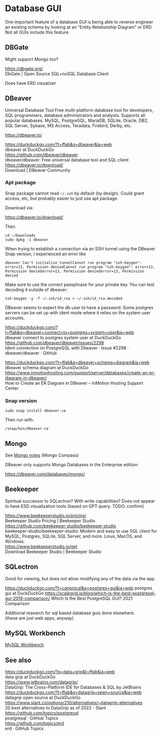 # Database GUI

One important feature of a database GUI is being able to reverse engineer an existing schema by looking at an "Entity Relationship Diagram" or ERD. Not all GUIs include this feature. 

## DBGate

Might support Mongo too? 

https://dbgate.org/  
DbGate | Open Source SQL+noSQL Database Client  

Does have ERD visualizer

## DBeaver

Universal Database Tool
Free multi-platform database tool for developers, SQL programmers, database administrators and analysts. Supports all popular databases: MySQL, PostgreSQL, MariaDB, SQLite, Oracle, DB2, SQL Server, Sybase, MS Access, Teradata, Firebird, Derby, etc.

https://dbeaver.io/

https://duckduckgo.com/?t=ffab&q=dbeaver&ia=web  
dbeaver at DuckDuckGo  
https://github.com/dbeaver/dbeaver  
dbeaver/dbeaver: Free universal database tool and SQL client  
https://dbeaver.io/download/  
Download | DBeaver Community  

### Apt package

Snap package cannot read `~/.ssh` by default (by design). Could grant access, etc, but probably easier to just use apt package.

Download via: 

https://dbeaver.io/download/

Then

```
cd ~/Downloads
sudo dpkg -i dbeaver
```

When trying to establish a connection via an SSH tunnel using the DBeaver Snap version, I experienced an error like 

```
dbeaver Can't initialize tunnelCannot run program "ssh-keygen": error=13, Permission deniedCannot run program "ssh-keygen": error=13, Permission deniederror=13, Permission deniederror=13, Permission denied
```

Make sure to use the correct passphrase for your private key. You can test decoding it outside of dbeaver:

```
ssh-keygen -y -f ~/.ssh/id_rsa > ~/.ssh/id_rsa.decoded
```

DBeaver seems to expect the db user to have a password. Some postgres servers can be set up with ident mode where it relies on the system user accounts. 

https://duckduckgo.com/?t=ffab&q=dbeaver+connect+to+postgres+system+user&ia=web  
dbeaver connect to postgres system user at DuckDuckGo  
https://github.com/dbeaver/dbeaver/issues/2298  
Ident connection on PostgreSQL with Dbeaver · Issue #2298 · dbeaver/dbeaver · GitHub  

https://duckduckgo.com/?t=ffab&q=dbeaver+schema+diagram&ia=web  
dbeaver schema diagram at DuckDuckGo  
https://www.inmotionhosting.com/support/server/databases/create-an-er-diagram-in-dbeaver/  
How to Create an ER Diagram in DBeaver – InMotion Hosting Support Center  

### Snap version

```
sudo snap install dbeaver-ce
```

Then run with:

```
/snap/bin/dbeaver-ce
```

## Mongo 

See [Mongo notes](mongo.md#compass) (Mongo Compass)

DBeaver only supports Mongo Databases in the Enterprise edition:

https://dbeaver.com/databases/mongo/

## Beekeeper

Spiritual successor to SQLectron? With write capabilities?
Does not appear to have ESD visualization tools (based on GPT query. TODO: confirm)

https://www.beekeeperstudio.io/pricing/  
Beekeeper Studio Pricing | Beekeeper Studio  
https://github.com/beekeeper-studio/beekeeper-studio  
beekeeper-studio/beekeeper-studio: Modern and easy to use SQL client for MySQL, Postgres, SQLite, SQL Server, and more. Linux, MacOS, and Windows.  
https://www.beekeeperstudio.io/get  
Download Beekeeper Studio | Beekeeper Studio  


## SQLectron

Good for viewing, but does not allow modifying any of the data via the app. 

https://duckduckgo.com/?t=canonical&q=postgres+gui&ia=web
postgres gui at DuckDuckGo
https://scalegrid.io/blog/which-is-the-best-postgresql-gui-2019-comparison/
Which Is the Best PostgreSQL GUI? 2021 Comparison

Additional research for sql based database guis done elsewhere.  
(these are just web apps, anyway)


## MySQL Workbench

[MySQL Workbench](mysql.md#mysqlworkbench)


## See also

https://duckduckgo.com/?q=data+grip&t=ffab&ia=web  
data grip at DuckDuckGo  
https://www.jetbrains.com/datagrip/  
DataGrip: The Cross-Platform IDE for Databases & SQL by JetBrains  
https://duckduckgo.com/?t=ffab&q=datagrip+open+source&ia=web  
datagrip open source at DuckDuckGo  
https://www.slant.co/options/210/alternatives/~datagrip-alternatives  
20 best alternatives to DataGrip as of 2022 - Slant  
https://github.com/topics/postgresql  
postgresql · GitHub Topics  
https://github.com/topics/erd  
erd · GitHub Topics  
